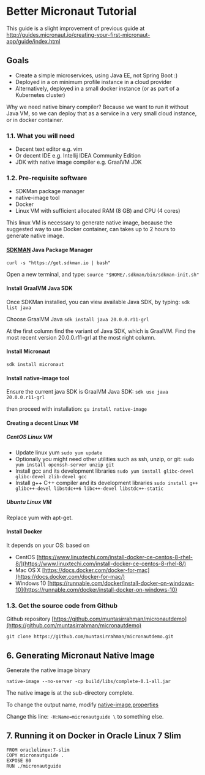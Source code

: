 # Better Micronaut Tutorial #

This guide is a slight improvement of previous guide at http://guides.micronaut.io/creating-your-first-micronaut-app/guide/index.html

## Goals

* Create a simple microservices, using Java EE, not Spring Boot :)
* Deployed in a on minimum profile instance in a cloud provider
* Alternatively, deployed in a small docker instance (or as part of a Kubernetes cluster)

Why we need native binary compiler? Because we want to run it without Java VM, so we can deploy that as a service in a very small cloud instance, or in docker container.

### 1.1. What you will need

* Decent text editor e.g. vim
* Or decent IDE e.g. Intellij IDEA Community Edition
* JDK with native image compiler e.g. GraalVM JDK

### 1.2. Pre-requisite software

* SDKMan package manager
* native-image tool
* Docker
* Linux VM with sufficient allocated RAM (8 GB) and CPU (4 cores)

This linux VM is necessary to generate native image, because the suggested way to use Docker container, can takes up to 2 hours to generate native image.
  
#### [SDKMAN](https://sdkman.io/install) Java Package Manager
 
`curl -s "https://get.sdkman.io | bash"`

Open a new terminal, and type:
`source "$HOME/.sdkman/bin/sdkman-init.sh"`

#### Install GraalVM Java SDK
Once SDKMan installed, you can view available Java SDK, by typing:
`sdk list java`

Choose GraalVM Java
`sdk install java 20.0.0.r11-grl`

At the first column find the variant of Java SDK, which is GraalVM.
Find the most recent version  20.0.0.r11-grl at the most right column.

#### Install Micronaut

`sdk install micronaut`

#### Install native-image tool

Ensure the current java SDK is GraalVM Java SDK:
`sdk use java 20.0.0.r11-grl`

then proceed with installation:
`gu install native-image`

#### Creating a decent Linux VM

##### CentOS Linux VM

* Update linux yum `sudo yum update`
* Optionally you might need other utilities such as ssh, unzip, or git: `sudo yum install openssh-server unzip git`
* Install gcc and its development libraries `sudo yum install glibc-devel glibc-devel zlib-devel gcc`
* Install g++ C++ compiler and its development libraries `sudo install g++ glibc++-devel libstdc++6 libc++-devel libstdc++-static`

##### Ubuntu Linux VM

Replace yum with apt-get.
  
#### Install Docker
It depends on your OS: based on

* CentOS [https://www.linuxtechi.com/install-docker-ce-centos-8-rhel-8/](https://www.linuxtechi.com/install-docker-ce-centos-8-rhel-8/)
* Mac OS X [https://docs.docker.com/docker-for-mac](https://docs.docker.com/docker-for-mac/)
* Windows 10 [https://runnable.com/docker/install-docker-on-windows-10](https://runnable.com/docker/install-docker-on-windows-10)


### 1.3. Get the source code from Github


Github repository [https://github.com/muntasirrahman/micronautdemo](https://github.com/muntasirrahman/micronautdemo)

`git clone https://github.com/muntasirrahman/micronautdemo.git`


## 6. Generating Micronaut Native Image 

Generate the native image binary

```shell script
native-image --no-server -cp build/libs/complete-0.1-all.jar
```

The native image is at the sub-directory complete.

To change the output name, modify [native-image.properties](complete/src/main/resources/META-INF/native-image/example.micronaut/micronautguide/native-image.properties)

Change this line:
`-H:Name=micronautguide \` to something else.

## 7. Running it on Docker in Oracle Linux 7 Slim 

```shell script
FROM oraclelinux:7-slim
COPY micronautguide .
EXPOSE 80
RUN ./micronautguide
```
